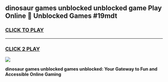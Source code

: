
## dinosaur games unblocked unblocked game Play Online 👋 Unblocked Games #19mdt
<h3>
<a href="https://premium.freeplayer.one?title=dinosaur_games_unblocked&ref=21F">CLICK TO PLAY</a></h3>
<hr>

<h3>
<a href="https://premium.freeplayer.one?title=dinosaur_games_unblocked&ref=21F">CLICK 2 PLAY</a>
  
</h3>

<a href="https://premium.freeplayer.one?title=dinosaur_games_unblocked&ref=21F/"><img src="https://clearcache.store/games.png"></a>


**dinosaur games unblocked games unblocked: Your Gateway to Fun and Accessible Online Gaming**
